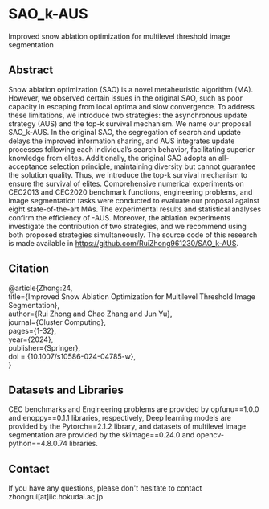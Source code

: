 # SAO_k-AUS
Improved snow ablation optimization for multilevel threshold image segmentation

## Abstract
Snow ablation optimization (SAO) is a novel metaheuristic algorithm (MA). However, we observed certain issues in the original SAO, such as poor capacity in escaping from local optima and slow convergence. To address these limitations, we introduce two strategies: the asynchronous update strategy (AUS) and the top-k survival mechanism. We name our proposal SAO_k-AUS. In the original SAO, the segregation of search and update delays the improved information sharing, and AUS integrates update processes following each individual’s search behavior, facilitating superior knowledge from elites. Additionally, the original SAO adopts an all-acceptance selection principle, maintaining diversity but cannot guarantee the solution quality. Thus, we introduce the top-k survival mechanism to ensure the survival of elites. Comprehensive numerical experiments on CEC2013 and CEC2020 benchmark functions, engineering problems, and image segmentation tasks were conducted to evaluate our proposal against eight state-of-the-art MAs. The experimental results and statistical analyses confirm the efficiency of -AUS. Moreover, the ablation experiments investigate the contribution of two strategies, and we recommend using both proposed strategies simultaneously. The source code of this research is made available in https://github.com/RuiZhong961230/SAO_k-AUS.

## Citation
@article{Zhong:24,  
title={Improved Snow Ablation Optimization for Multilevel Threshold Image Segmentation},  
author={Rui Zhong and Chao Zhang and Jun Yu},  
journal={Cluster Computing},  
pages={1-32},  
year={2024},  
publisher={Springer},  
doi = {10.1007/s10586-024-04785-w},  
}


## Datasets and Libraries
CEC benchmarks and Engineering problems are provided by opfunu==1.0.0 and enoppy==0.1.1 libraries, respectively, Deep learning models are provided by the Pytorch==2.1.2 library, and datasets of multilevel image segmentation are provided by the skimage==0.24.0 and opencv-python==4.8.0.74 libraries.

## Contact
If you have any questions, please don't hesitate to contact zhongrui[at]iic.hokudai.ac.jp
